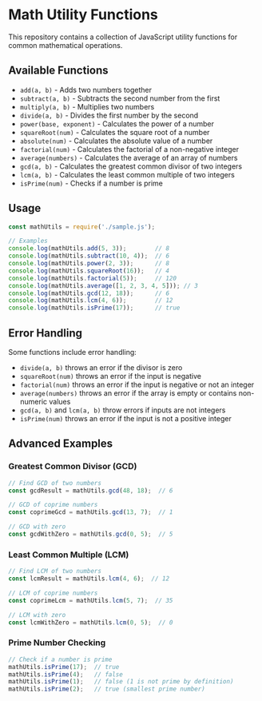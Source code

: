# Math Utility Functions

This repository contains a collection of JavaScript utility functions for common mathematical operations.

## Available Functions

- `add(a, b)` - Adds two numbers together
- `subtract(a, b)` - Subtracts the second number from the first
- `multiply(a, b)` - Multiplies two numbers
- `divide(a, b)` - Divides the first number by the second
- `power(base, exponent)` - Calculates the power of a number
- `squareRoot(num)` - Calculates the square root of a number
- `absolute(num)` - Calculates the absolute value of a number
- `factorial(num)` - Calculates the factorial of a non-negative integer
- `average(numbers)` - Calculates the average of an array of numbers
- `gcd(a, b)` - Calculates the greatest common divisor of two integers
- `lcm(a, b)` - Calculates the least common multiple of two integers
- `isPrime(num)` - Checks if a number is prime

## Usage

```javascript
const mathUtils = require('./sample.js');

// Examples
console.log(mathUtils.add(5, 3));        // 8
console.log(mathUtils.subtract(10, 4));  // 6
console.log(mathUtils.power(2, 3));      // 8
console.log(mathUtils.squareRoot(16));   // 4
console.log(mathUtils.factorial(5));     // 120
console.log(mathUtils.average([1, 2, 3, 4, 5])); // 3
console.log(mathUtils.gcd(12, 18));      // 6
console.log(mathUtils.lcm(4, 6));        // 12
console.log(mathUtils.isPrime(17));      // true
```

## Error Handling

Some functions include error handling:
- `divide(a, b)` throws an error if the divisor is zero
- `squareRoot(num)` throws an error if the input is negative
- `factorial(num)` throws an error if the input is negative or not an integer
- `average(numbers)` throws an error if the array is empty or contains non-numeric values
- `gcd(a, b)` and `lcm(a, b)` throw errors if inputs are not integers
- `isPrime(num)` throws an error if the input is not a positive integer

## Advanced Examples

### Greatest Common Divisor (GCD)
```javascript
// Find GCD of two numbers
const gcdResult = mathUtils.gcd(48, 18);  // 6

// GCD of coprime numbers
const coprimeGcd = mathUtils.gcd(13, 7);  // 1

// GCD with zero
const gcdWithZero = mathUtils.gcd(0, 5);  // 5
```

### Least Common Multiple (LCM)
```javascript
// Find LCM of two numbers
const lcmResult = mathUtils.lcm(4, 6);  // 12

// LCM of coprime numbers
const coprimeLcm = mathUtils.lcm(5, 7);  // 35

// LCM with zero
const lcmWithZero = mathUtils.lcm(0, 5);  // 0
```

### Prime Number Checking
```javascript
// Check if a number is prime
mathUtils.isPrime(17);  // true
mathUtils.isPrime(4);   // false
mathUtils.isPrime(1);   // false (1 is not prime by definition)
mathUtils.isPrime(2);   // true (smallest prime number)
```


